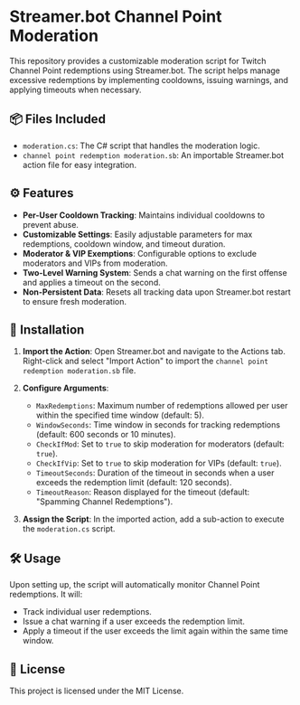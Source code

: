 # Streamer.bot Channel Point Moderation

This repository provides a customizable moderation script for Twitch Channel Point redemptions using Streamer.bot. The script helps manage excessive redemptions by implementing cooldowns, issuing warnings, and applying timeouts when necessary.

## 📦 Files Included

* `moderation.cs`: The C# script that handles the moderation logic.
* `channel point redemption moderation.sb`: An importable Streamer.bot action file for easy integration.

## ⚙️ Features

* **Per-User Cooldown Tracking**: Maintains individual cooldowns to prevent abuse.
* **Customizable Settings**: Easily adjustable parameters for max redemptions, cooldown window, and timeout duration.
* **Moderator & VIP Exemptions**: Configurable options to exclude moderators and VIPs from moderation.
* **Two-Level Warning System**: Sends a chat warning on the first offense and applies a timeout on the second.
* **Non-Persistent Data**: Resets all tracking data upon Streamer.bot restart to ensure fresh moderation.

## 🔧 Installation

1. **Import the Action**: Open Streamer.bot and navigate to the Actions tab. Right-click and select "Import Action" to import the `channel point redemption moderation.sb` file.

2. **Configure Arguments**:

   * `MaxRedemptions`: Maximum number of redemptions allowed per user within the specified time window (default: 5).
   * `WindowSeconds`: Time window in seconds for tracking redemptions (default: 600 seconds or 10 minutes).
   * `CheckIfMod`: Set to `true` to skip moderation for moderators (default: `true`).
   * `CheckIfVip`: Set to `true` to skip moderation for VIPs (default: `true`).
   * `TimeoutSeconds`: Duration of the timeout in seconds when a user exceeds the redemption limit (default: 120 seconds).
   * `TimeoutReason`: Reason displayed for the timeout (default: "Spamming Channel Redemptions").

3. **Assign the Script**: In the imported action, add a sub-action to execute the `moderation.cs` script.

## 🛠️ Usage

Upon setting up, the script will automatically monitor Channel Point redemptions. It will:

* Track individual user redemptions.
* Issue a chat warning if a user exceeds the redemption limit.
* Apply a timeout if the user exceeds the limit again within the same time window.

## 📄 License

This project is licensed under the MIT License.
